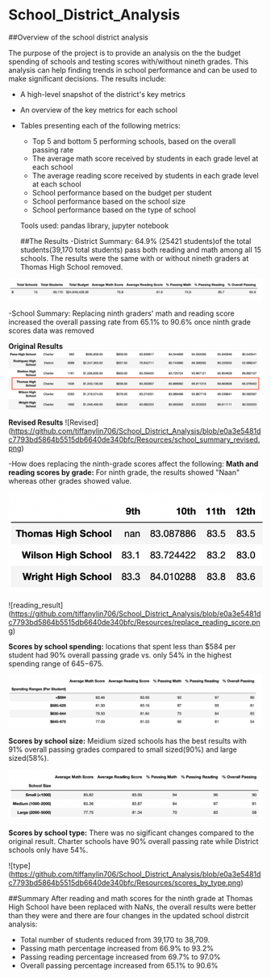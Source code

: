 # School_District_Analysis

##Overview of the school district analysis

The purpose of the project is to provide an analysis on the the budget spending of schools and testing scores with/without nineth grades. This analysis can help finding trends in school performance and can be used to make significant decisions. The results include:

* A high-level snapshot of the district's key metrics
* An overview of the key metrics for each school
* Tables presenting each of the following metrics:
	* Top 5 and bottom 5 performing schools, based on the overall passing rate
	* The average math score received by students in each grade level at each school
	* The average reading score received by students in each grade level at each school
	* School performance based on the budget per student
	* School performance based on the school size 
	* School performance based on the type of school
  
  Tools used: pandas library, jupyter notebook
  
  ##The Results
 -District Summary: 64.9% (25421 students)of the total students(39,170 total students) pass both reading and math among all 15 schools. The results were the same with or without nineth graders at Thomas High School removed.

![district_summary](https://github.com/tiffanylin706/School_District_Analysis/blob/e0a3e5481dc7793bd5864b5515db6640de340bfc/Resources/district_summary.png)
 
 -School Summary: Replacing ninth graders' math and reading score increased the overall passing rate from 65.1% to 90.6% once ninth grade scores data was removed
 
 **Original Results**
 ![Original](https://github.com/tiffanylin706/School_District_Analysis/blob/e0a3e5481dc7793bd5864b5515db6640de340bfc/Resources/school_summary_original.png)
 
 **Revised Results**
 ![Revised]
(https://github.com/tiffanylin706/School_District_Analysis/blob/e0a3e5481dc7793bd5864b5515db6640de340bfc/Resources/school_summary_revised.png)

-How does replacing the ninth-grade scores affect the following:
**Math and reading scores by grade:** For ninth grade, the results showed "Naan" whereas other grades showed value.

![math_result](https://github.com/tiffanylin706/School_District_Analysis/blob/e0a3e5481dc7793bd5864b5515db6640de340bfc/Resources/replace_math_scores.png)

![reading_result]
(https://github.com/tiffanylin706/School_District_Analysis/blob/e0a3e5481dc7793bd5864b5515db6640de340bfc/Resources/replace_reading_score.png)

**Scores by school spending:** locations that spent less than $584 per student had 90% overall passing grade vs. only 54% in the highest spending range of $645-$675.

![spending](https://github.com/tiffanylin706/School_District_Analysis/blob/e0a3e5481dc7793bd5864b5515db6640de340bfc/Resources/scores_by_spending.png)

**Scores by school size:** Meidium sized schools has the best results with 91% overall passing grades compared to small sized(90%) and large sized(58%).

![size](https://github.com/tiffanylin706/School_District_Analysis/blob/e0a3e5481dc7793bd5864b5515db6640de340bfc/Resources/scores_by_size.png)

**Scores by school type:** There was no sigificant changes compared to the original result. Charter schools have 90% overall passing rate while District schools only have 54%.

![type]
(https://github.com/tiffanylin706/School_District_Analysis/blob/e0a3e5481dc7793bd5864b5515db6640de340bfc/Resources/scores_by_type.png)

##Summary
After reading and math scores for the ninth grade at Thomas High School have been replaced with NaNs, the overall results were better than they were and there are four changes in the updated school distrcit analysis:

* Total number of students reduced from 39,170 to 38,709.
* Passing math percentage increased from 66.9% to 93.2%
* Passing reading percentage increased from 69.7% to 97.0%
* Overall passing percentage increased from 65.1% to 90.6%
